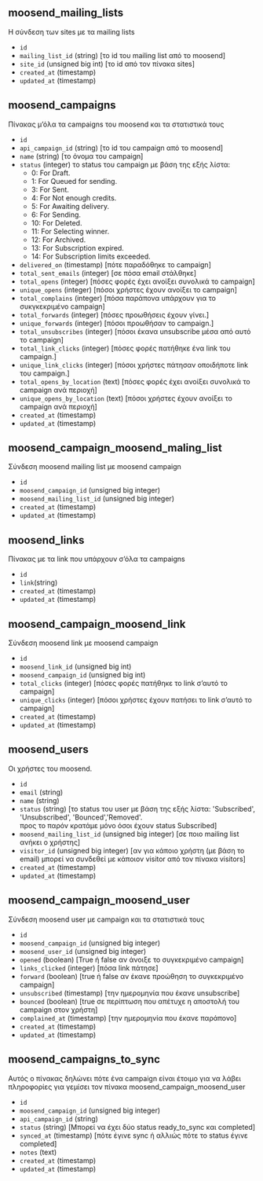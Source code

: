 ## moosend_mailing_lists  
Η σύνδεση των sites με τα mailing lists  
- `id`
- `mailing_list_id` (string) [το id του mailing list από το moosend]
- `site_id` (unsigned big int) [το id από τον πίνακα sites]
- `created_at` (timestamp)
- `updated_at` (timestamp)

## moosend_campaigns
Πίνακας μ’όλα τα campaigns του moosend και τα στατιστικά τους
- `id`
- `api_campaign_id` (string) [το id του campaign από το moosend]
- `name` (string) [το όνομα του campaign]
- `status` (integer)
  το status του campaign με βάση της εξής λίστα: 
  - 0: For Draft.
  - 1: For Queued for sending.
  - 3: For Sent. 
  - 4: For Not enough credits.
  - 5: For Awaiting delivery.
  - 6: For Sending.
  - 10: For Deleted.
  - 11: For Selecting winner.
  - 12: For Archived.
  - 13: For Subscription expired.
  - 14: For Subscription limits exceeded.
- `delivered_on` (timestamp) [πότε παραδόθηκε το campaign]
- `total_sent_emails` (integer) [σε πόσα email στάλθηκε]
- `total_opens` (integer) [πόσες φορές έχει ανοίξει συνολικά το campaign]
- `unique_opens` (integer) [πόσοι χρήστες έχουν ανοίξει το campaign]
- `total_complains` (integer) [πόσα παράπονα υπάρχουν για το συκγκεκριμένο campaign]
- `total_forwards` (integer) [πόσες προωθήσεις έχουν γίνει.]
- `unique_forwards` (integer) [πόσοι προωθήσαν το campaign.]
- `total_unsubscribes` (integer) [πόσοι έκανα unsubscribe μέσα από αυτό το campaign]
- `total_link_clicks` (integer) [πόσες φορές πατήθηκε ένα link του campaign.]
- `unique_link_clicks` (integer) [πόσοι χρήστες πάτησαν οποιδήποτε link του campaign.]
- `total_opens_by_location` (text) [πόσες φορές έχει ανοίξει συνολικά το campaign ανά περιοχή]
- `unique_opens_by_location` (text) [πόσοι χρήστες έχουν ανοίξει το campaign ανά περιοχή]
- `created_at` (timestamp)
- `updated_at` (timestamp)

## moosend_campaign_moosend_maling_list
Σύνδεση moosend mailing list με moosend campaign
- `id`
- `moosend_campaign_id` (unsigned big integer)
- `moosend_mailing_list_id` (unsigned big integer)
- `created_at` (timestamp)
- `updated_at` (timestamp)

## moosend_links
Πίνακας με τα link που υπάρχουν σ’όλα τα campaigns
- `id`
- `link`(string)
- `created_at` (timestamp)
- `updated_at` (timestamp)

## moosend_campaign_moosend_link
Σύνδεση moosend link με moosend campaign
- `id`
- `moosend_link_id`  (unsigned big int)
- `moosend_campaign_id`  (unsigned big int)
- `total_clicks` (integer) [πόσες φορές πατήθηκε το link σ’αυτό το campaign]
- `unique_clicks` (integer) [πόσοι χρήστες έχουν πατήσει το link σ’αυτό το campaign]
- `created_at` (timestamp)
- `updated_at` (timestamp)

## moosend_users
Οι χρήστες του moosend.
- `id`
- `email` (string)
- `name` (string)
- `status` (string) [το status του user με βάση της εξής λίστα: 'Subscribed', 'Unsubscribed', 'Bounced','Removed'.  
  προς το παρόν κρατάμε μόνο όσοι έχουν status Subscribed]
- `moosend_mailing_list_id` (unsigned big integer) [σε ποιο mailing list ανήκει ο χρήστης]
- `visitor_id` (unsigned big integer) [αν για κάποιο χρήστη (με βάση το email) μπορεί να συνδεθεί με κάποιον visitor από τον πίνακα visitors]
- `created_at` (timestamp)
- `updated_at` (timestamp)

## moosend_campaign_moosend_user
Σύνδεση moosend  user με campaign και τα στατιστικά τους
- `id`
- `moosend_campaign_id` (unsigned big integer)
- `moosend_user_id` (unsigned big integer)
- `opened` (boolean) [True ή false αν άνοιξε το συγκεκριμένο campaign]
- `links_clicked` (integer) [πόσα link πάτησε]
- `forward` (boolean) [true ή false αν έκανε προώθηση το συγκεκριμένο campaign]
- `unsubscribed` (timestamp) [την ημερομηνία που έκανε unsubscribe]
- `bounced` (boolean) [true σε περίπτωση που απέτυχε η αποστολή του campaign στον χρήστη]
- `complained_at` (timestamp) [την ημερομηνία που έκανε παράπονο]
- `created_at` (timestamp)
- `updated_at` (timestamp)

## moosend_campaigns_to_sync
Αυτός ο πίνακας δηλώνει πότε ένα campaign είναι έτοιμο για να λάβει πληροφορίες για γεμίσει τον πίνακα moosend_campaign_moosend_user
- `id`
- `moosend_campaign_id`  (unsigned big integer)
- `api_campaign_id` (string)
- `status` (string) [Μπορεί να έχει δύο status ready_to_sync και completed]
- `synced_at` (timestamp) [πότε έγινε sync ή αλλιώς πότε το status έγινε completed]
- `notes` (text)
- `created_at` (timestamp)
- `updated_at` (timestamp)
